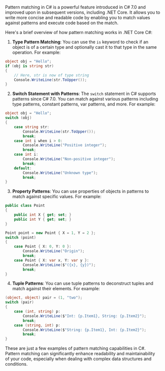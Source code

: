 Pattern matching in C# is a powerful feature introduced in C# 7.0 and improved upon in subsequent versions, including .NET Core. It allows you to write more concise and readable code by enabling you to match values against patterns and execute code based on the match.

Here's a brief overview of how pattern matching works in .NET Core C#:

1. **Type Pattern Matching**: You can use the `is` keyword to check if an object is of a certain type and optionally cast it to that type in the same operation. For example:

```csharp
object obj = "Hello";
if (obj is string str)
{
    // Here, str is now of type string
    Console.WriteLine(str.ToUpper());
}
```

2. **Switch Statement with Patterns**: The `switch` statement in C# supports patterns since C# 7.0. You can match against various patterns including type patterns, constant patterns, var patterns, and more. For example:

```csharp
object obj = "Hello";
switch (obj)
{
    case string str:
        Console.WriteLine(str.ToUpper());
        break;
    case int i when i > 0:
        Console.WriteLine("Positive integer");
        break;
    case int i:
        Console.WriteLine("Non-positive integer");
        break;
    default:
        Console.WriteLine("Unknown type");
        break;
}
```

3. **Property Patterns**: You can use properties of objects in patterns to match against specific values. For example:

```csharp
public class Point
{
    public int X { get; set; }
    public int Y { get; set; }
}

Point point = new Point { X = 1, Y = 2 };
switch (point)
{
    case Point { X: 0, Y: 0 }:
        Console.WriteLine("Origin");
        break;
    case Point { X: var x, Y: var y }:
        Console.WriteLine($"({x}, {y})");
        break;
}
```

4. **Tuple Patterns**: You can use tuple patterns to deconstruct tuples and match against their elements. For example:

```csharp
(object, object) pair = (1, "two");
switch (pair)
{
    case (int, string) p:
        Console.WriteLine($"Int: {p.Item1}, String: {p.Item2}");
        break;
    case (string, int) p:
        Console.WriteLine($"String: {p.Item1}, Int: {p.Item2}");
        break;
}
```

These are just a few examples of pattern matching capabilities in C#. Pattern matching can significantly enhance readability and maintainability of your code, especially when dealing with complex data structures and conditions.